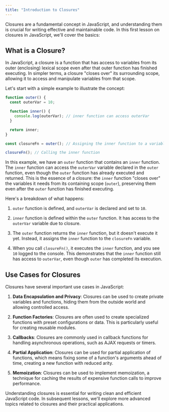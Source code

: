 ```yaml
---
title: "Introduction to Closures"
---
```


Closures are a fundamental concept in JavaScript, and understanding them is crucial for writing effective and maintainable code. In this first lesson on closures in JavaScript, we'll cover the basics:

## What is a Closure?

In JavaScript, a closure is a function that has access to variables from its outer (enclosing) lexical scope even after that outer function has finished executing. In simpler terms, a closure "closes over" its surrounding scope, allowing it to access and manipulate variables from that scope.

Let's start with a simple example to illustrate the concept:

```javascript
function outer() {
  const outerVar = 10;

  function inner() {
    console.log(outerVar); // inner function can access outerVar
  }

  return inner;
}

const closureFn = outer(); // Assigning the inner function to a variable

closureFn(); // Calling the inner function

```

In this example, we have an `outer` function that contains an `inner` function. The `inner` function can access the `outerVar` variable declared in the `outer` function, even though the `outer` function has already executed and returned. This is the essence of a closure: the `inner` function "closes over" the variables it needs from its containing scope (`outer`), preserving them even after the `outer` function has finished executing.

Here's a breakdown of what happens:

1. `outer` function is defined, and `outerVar` is declared and set to `10`.

2. `inner` function is defined within the `outer` function. It has access to the `outerVar` variable due to closure.

3. The `outer` function returns the `inner` function, but it doesn't execute it yet. Instead, it assigns the `inner` function to the `closureFn` variable.

4. When you call `closureFn()`, it executes the `inner` function, and you see `10` logged to the console. This demonstrates that the `inner` function still has access to `outerVar`, even though `outer` has completed its execution.

## Use Cases for Closures

Closures have several important use cases in JavaScript:

1. **Data Encapsulation and Privacy**: Closures can be used to create private variables and functions, hiding them from the outside world and allowing controlled access.

2. **Function Factories**: Closures are often used to create specialized functions with preset configurations or data. This is particularly useful for creating reusable modules.

3. **Callbacks**: Closures are commonly used in callback functions for handling asynchronous operations, such as AJAX requests or timers.

4. **Partial Application**: Closures can be used for partial application of functions, which means fixing some of a function's arguments ahead of time, creating a new function with reduced arity.

5. **Memoization**: Closures can be used to implement memoization, a technique for caching the results of expensive function calls to improve performance.

Understanding closures is essential for writing clean and efficient JavaScript code. In subsequent lessons, we'll explore more advanced topics related to closures and their practical applications.